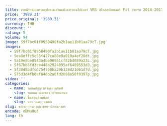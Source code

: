 ```yaml
---
title: ขายน้ําหนักเบารถอุปกรณ์เสริมแห้งคาร์บอนไฟเบอร์ VRS สไตล์สปอยเลอร์ Fit สําหรับ 2014-2017 F82 M4 สปอยเลอร์ด้านหลังปีก
price: '3989.31'
price_original: '3989.31'
currency: THB
discount: ''
rating: 5
volume: 94
image: S9f7bc01f8958490fa2b1ae11b01aa79cT.jpg
images:
  - S9f7bc01f8958490fa2b1ae11b01aa79cT.jpg
  - Sea8effc5c55f427ca88e9a019a4ef28dt.jpg
  - Sa19e8be8543a4ba98961cf82b4089a23L.jpg
  - Sf67bb5fd3ce448b2924895af6489553d3.jpg
  - Sf30d8bdfc6754760ba29b138d21d61d7d.jpg
  - S75d3d4fb0ef846b2a6fd2098a50f9397p.jpg
video: ''
categories:
  - name: รถยนต์และรถจักรยานยนต์
    slug: รถยนต-และรถจ-กรยานยนต
  - name: ชิ้นส่วนด้านนอก
    slug: นส-วนด-านนอก
slug: ขายน-าหน-กเบารถอ-ปกรณ-เสร
encode: oDMu0u8
lang: th
---
```

  